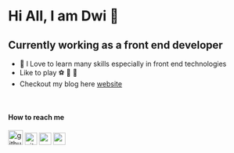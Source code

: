 # Hi All, I am Dwi :wave:	

## Currently working as a front end developer

* 🌱 I Love to learn many skills especially in front end technologies 
* Like to play :soccer: :basketball: :badminton:
* Checkout my blog here [website]

<br />

#### How to reach me
[<img width="30px" src="https://github.githubassets.com/images/modules/logos_page/GitHub-Mark.png" alt="github logo"/>][github]
[<img width="25px" src="https://cdn.jsdelivr.net/npm/simple-icons@v3/icons/instagram.svg" alt="github logo"/>][instagram] 
[<img width="25px" src="https://cdn.jsdelivr.net/npm/simple-icons@v3/icons/twitter.svg" />][twitter] 
[<img width="25px" src="https://cdn.jsdelivr.net/npm/simple-icons@v3/icons/linkedin.svg" />][linkedin]

<br />


[website]: https://www.inicatatan.com/
[twitter]: https://twitter.com/dwi__ps
[instagram]: https://www.instagram.com/dwieps
[linkedin]: https://www.linkedin.com/in/dwi-prasetya-a754117a
[github]: https://github.com/dwips
